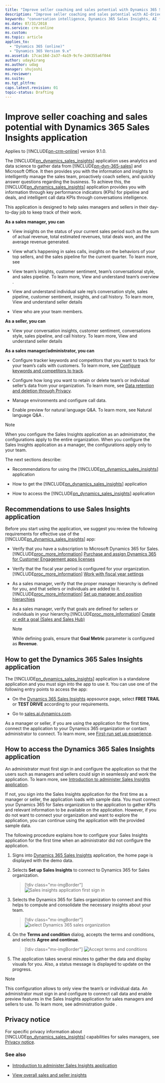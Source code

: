 ```yaml
---
title: "Improve seller coaching and sales potential with Dynamics 365 Sales Insights application | MicrosoftDocs"
description: "Improve seller coaching and sales potential with AI-driven insights readily available for Dynamics 365 for Sales"
keywords: "conversation intelligence, Dynamics 365 Sales Insights, AI for sales, Sales AI, Sales Insights"
ms.date: 07/31/2018
ms.service: crm-online
ms.custom: 
ms.topic: article
applies_to:
  - "Dynamics 365 (online)"
  - "Dynamics 365 Version 9.x"
ms.assetid: 17cac16d-2a37-4a19-9cfe-2d4355a6f044
author: udaykirang
ms.author: udag
manager: shujoshi
ms.reviewer: 
ms.suite: 
ms.tgt_pltfrm: 
caps.latest.revision: 01
topic-status: Drafting
---
```


# Improve seller coaching and sales potential with Dynamics 365 Sales Insights application

Applies to [!INCLUDE[pn-crm-online](../includes/pn-crm-online.md)] version 9.1.0.

The [!INCLUDE[pn_dynamics_sales_insights](../includes/pn-dynamics-sales-insights.md)] application uses analytics and data science to gather data from [!INCLUDE[pn-dyn-365-sales](../includes/pn-dyn-365-sales.md)] and Microsoft Office. It then provides you with the information and insights to intelligently manage the sales team, proactively coach sellers, and quickly answer questions regarding the business. To achieve this, the [!INCLUDE[pn_dynamics_sales_insights](../includes/pn-dynamics-sales-insights.md)] application provides you with information through key performance indicators (KPIs) for pipeline and deals, and intelligent call data KPIs through conversations intelligence.

This application is designed to help sales managers and sellers in their day-to-day job to keep track of their work. 

**As a sales manager, you can**

-	View insights on the status of your current sales period such as the sum of actual revenue, total estimated revenues, total deals won, and the average revenue generated.

-	View what’s happening in sales calls, insights on the behaviors of your top sellers, and the sales pipeline for the current quarter. To learn more, see <link will be added Team Overview>

-	View team’s insights, customer sentiment, team’s conversational style, and sales pipeline. To learn more, View and understand team’s overview <link will be added Team Overview>.

-	View and understand individual sale rep’s conversation style, sales pipeline, customer sentiment, insights, and call history. To learn more, View and understand seller details<link will be added Seller details>

-	View who are your team members.

**As a seller, you can**

-	View your conversation insights, customer sentiment, conversations style, sales pipeline, and call history. To learn more, View and understand seller details<link will be added Seller details>

**As a sales manager/administrator, you can**

-	Configure tracker keywords and competitors that you want to track for your team’s calls with customers. To learn more, see [Configure keywords and competitors to track](configure-keywords-competitors.md).

-	Configure how long you want to retain or delete team’s or individual seller’s data from your organization. To learn more, see [Data retention and deletion through Privacy](data-retention-deletion-policy.md).

-	Manage environments and configure call data.

-	Enable preview for natural language Q&A. To learn more, see Natural language Q&A <link will be added>.

> [!NOTE]
> When you configure the Sales Insights application as an administrator, the configurations apply to the entire organization. When you configure the Sales Insights application as a manager, the configurations apply only to your team.

The next sections describe:

- Recommendations for using the [!INCLUDE[pn_dynamics_sales_insights](../includes/pn-dynamics-sales-insights.md)] application

- How to get the [!INCLUDE[pn_dynamics_sales_insights](../includes/pn-dynamics-sales-insights.md)] application

- How to access the [!INCLUDE[pn_dynamics_sales_insights](../includes/pn-dynamics-sales-insights.md)] application


## Recommendations to use Sales Insights application

Before you start using the application, we suggest you review the following requirements for effective use of the [!INCLUDE[pn_dynamics_sales_insights](../includes/pn-dynamics-sales-insights.md)] app:

-	Verify that you have a subscription to Microsoft Dynamics 365 for Sales. [!INCLUDE[proc_more_information](../includes/proc-more-information.md)] [Purchase and assign Dynamics 365 for Customer Engagement apps licenses](/dynamics365/customer-engagement/admin/purchase-assign-online-licenses) 

- Verify that the fiscal year period is configured for your organization. [!INCLUDE[proc_more_information](../includes/proc-more-information.md)] [Work with fiscal year settings](/dynamics365/customer-engagement/admin/work-fiscal-year-settings)

- As a sales manager, verify that the proper manager hierarchy is defined for you, and that sellers or individuals are added to it. [!INCLUDE[proc_more_information](../includes/proc-more-information.md)] [Set up manager and position hierarchies](/dynamics365/customer-engagement/admin/hierarchy-security#set-up-manager-and-position-hierarchies)

- As a sales manager, verify that goals are defined for sellers or individuals in your hierarchy.[!INCLUDE[proc_more_information](../includes/proc-more-information.md)] [Create or edit a goal (Sales and Sales Hub)](/dynamics365/customer-engagement/sales-enterprise/create-edit-goal-sales)
    >[!NOTE]
    >While defining goals, ensure that **Goal Metric** parameter is configured as **Revenue**. 

## How to get the Dynamics 365 Sales Insights application

The [!INCLUDE[pn_dynamics_sales_insights](../includes/pn-dynamics-sales-insights.md)] application is a standalone application and you must sign into the app to use it. You can use one of the following entry points to access the app:

-	On the [Dynamics 365 Sales Insights](https://appsource.microsoft.com/en-us/product/dynamics-365/mscrm.70b76f06-f739-4808-bd58-b5674a0a42d4) appsource page, select **FREE TRAIL** or **TEST DRIVE** according to your requirements.

-	Go to [sales.ai.dynamics.com](https://sales.ai.dynamics.com/).

As a manager or seller, if you are using the application for the first time, connect the application to your Dynamics 365 organization or contact administrator to connect. To learn more, see [First-run set up experience](fre-setup-sales-insight-app.md).

## How to access the Dynamics 365 Sales Insights application

An administrator must first sign in and configure the application so that the users such as managers and sellers could sign in seamlessly and work the application. To learn more, see [Introduction to administer Sales Insights application](intro-admin-guide-sales-insights-app.md).

If not, you sign into the Sales Insights application for the first time as a manager or seller, the application loads with sample data. You must connect your Dynamics 365 for Sales organization to the application to gather KPIs and relevant information to be available on the application. However, if you do not want to connect your organization and want to explore the application, you can continue using the application with the provided sample data.

The following procedure explains how to configure your Sales Insights application for the first time when an administrator did not configure the application.

1.	Signs into [Dynamics 365 Sales Insights](https://sales.ai.dynamics.com/) application, the home page is displayed with the demo data.

2.	Selects **Set up Sales Insights** to connect to Dynamics 365 for Sales organization.

    > [!div class="mx-imgBorder"]
    > ![Sales insights application first sign in](media/si-app-manager-first-signin.png "Sales insights application first sign in")

3.	Selects the Dynamics 365 for Sales organization to connect and this helps to compute and consolidate the necessary insights about your team.

    > [!div class="mx-imgBorder"]
    > ![select Dynamics 365 sales organization](media/si-app-select-organization.png  "select Dynamics 365 sales organization")

4.	On the **Terms and condition** dialog, accepts the terms and conditions, and selects **Agree and continue**.

    > [!div class="mx-imgBorder"]
    > ![Accept terms and conditions](media/si-app-tnc.png  "Accept terms and conditions")

5.	The application takes several minutes to gather the data and display visuals for you. Also, a status message is displayed to update on the progress.

> [!NOTE]
> This configuration allows to only view the team’s or individual data. An administrator must sign in and configure to connect call data and enable preview features in the Sales Insights application for sales managers and sellers to use. To learn more, see administration guide <link to administration guide>.

## Privacy notice  

For specific privacy information about [!INCLUDE[pn_dynamics_sales_insights](../includes/pn-dynamics-sales-insights.md)] capabilities for sales managers, see [Privacy notice](privacy-notice-manager.md).

### See also

- [Introduction to administer Sales Insights application](intro-admin-guide-sales-insights-app.md)

- [View overall sales and seller insights](dynamics365-sales-insights-app-home-page.md)